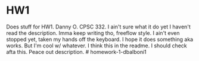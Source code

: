 # HW1
Does stuff for HW1.  Danny O.  CPSC 332.   I ain't sure what it do yet I haven't read the description.  Imma keep writing tho, freeflow style.  I ain't even stopped yet, taken my hands off the keyboard.  I hope it does something aka works.  But I'm cool w/ whatever.  I think this in the readme.  I should check afta this.  Peace out description. 
#   h o m e w o r k - 1 - d b a l b o n i 1  
 